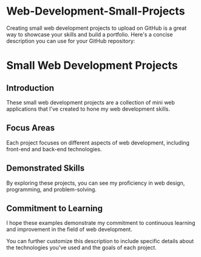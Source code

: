 # Web-Development-Small-Projects

Creating small web development projects to upload on GitHub is a great way to showcase your skills and build a portfolio. Here's a concise description you can use for your GitHub repository:

# Small Web Development Projects

## Introduction

These small web development projects are a collection of mini web applications that I've created to hone my web development skills.

## Focus Areas

Each project focuses on different aspects of web development, including front-end and back-end technologies.

## Demonstrated Skills

By exploring these projects, you can see my proficiency in web design, programming, and problem-solving.

## Commitment to Learning

I hope these examples demonstrate my commitment to continuous learning and improvement in the field of web development.

You can further customize this description to include specific details about the technologies you've used and the goals of each project.
